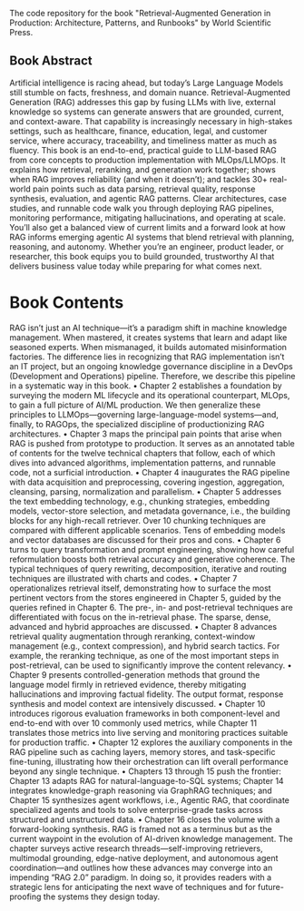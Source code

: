 

The code repository for the book "Retrieval-Augmented Generation in Production: Architecture, Patterns, and Runbooks" by World Scientific Press. 

## Book Abstract
Artificial intelligence is racing ahead, but today’s Large Language Models still stumble on facts, freshness, and domain nuance. Retrieval-Augmented Generation (RAG) addresses this gap by fusing LLMs with live, external knowledge so systems can generate answers that are grounded, current, and context-aware. That capability is increasingly necessary in high-stakes settings, such as healthcare, finance, education, legal, and customer service, where accuracy, traceability, and timeliness matter as much as fluency.
This book is an end-to-end, practical guide to LLM-based RAG from core concepts to production implementation with MLOps/LLMOps. It explains how retrieval, reranking, and generation work together; shows when RAG improves reliability (and when it doesn’t); and tackles 30+ real-world pain points such as data parsing, retrieval quality, response synthesis, evaluation, and agentic RAG patterns. Clear architectures, case studies, and runnable code walk you through deploying RAG pipelines, monitoring performance, mitigating hallucinations, and operating at scale. You’ll also get a balanced view of current limits and a forward look at how RAG informs emerging agentic AI systems that blend retrieval with planning, reasoning, and autonomy. Whether you’re an engineer, product leader, or researcher, this book equips you to build grounded, trustworthy AI that delivers business value today while preparing for what comes next.

# Book Contents
RAG isn’t just an AI technique—it’s a paradigm shift in machine knowledge management. When mastered, it creates systems that learn and adapt like seasoned experts. When mismanaged, it builds automated misinformation factories. The difference lies in recognizing that RAG implementation isn’t an IT project, but an ongoing knowledge governance discipline in a DevOps (Development and Operations) pipeline.  Therefore, we describe this pipeline in a systematic way in this book. 
•	Chapter 2 establishes a foundation by surveying the modern ML lifecycle and its operational counterpart, MLOps, to gain a full picture of AI/ML production. We then generalize these principles to LLMOps—governing large-language-model systems—and, finally, to RAGOps, the specialized discipline of productionizing RAG architectures.
•	Chapter 3 maps the principal pain points that arise when RAG is pushed from prototype to production. It serves as an annotated table of contents for the twelve technical chapters that follow, each of which dives into advanced algorithms, implementation patterns, and runnable code, not a surficial introduction.
•	Chapter 4 inaugurates the RAG pipeline with data acquisition and preprocessing, covering ingestion, aggregation, cleansing, parsing, normalization and parallelism.
•	Chapter 5 addresses the text embedding technology, e.g., chunking strategies, embedding models, vector-store selection, and metadata governance, i.e., the building blocks for any high-recall retriever.  Over 10 chunking techniques are compared with different applicable scenarios. Tens of embedding models and vector databases are discussed for their pros and cons. 
•	Chapter 6 turns to query transformation and prompt engineering, showing how careful reformulation boosts both retrieval accuracy and generative coherence. The typical techniques of query rewriting, decomposition, iterative and routing techniques are illustrated with charts and codes. 
•	Chapter 7 operationalizes retrieval itself, demonstrating how to surface the most pertinent vectors from the stores engineered in Chapter 5, guided by the queries refined in Chapter 6. The pre-, in- and post-retrieval techniques are differentiated with focus on the in-retrieval phase.  The sparse, dense, advanced and hybrid approaches are discussed. 
•	Chapter 8 advances retrieval quality augmentation through reranking, context-window management (e.g., context compression), and hybrid search tactics. For example, the reranking technique, as one of the most important steps in post-retrieval, can be used to significantly improve the content relevancy. 
•	Chapter 9 presents controlled-generation methods that ground the language model firmly in retrieved evidence, thereby mitigating hallucinations and improving factual fidelity. The output format, response synthesis and model context are intensively discussed. 
•	Chapter 10 introduces rigorous evaluation frameworks in both component-level and end-to-end with over 10 commonly used metrics, while Chapter 11 translates those metrics into live serving and monitoring practices suitable for production traffic. 
•	Chapter 12 explores the auxiliary components in the RAG pipeline such as caching layers, memory stores, and task-specific fine-tuning, illustrating how their orchestration can lift overall performance beyond any single technique.
•	Chapters 13 through 15 push the frontier: Chapter 13 adapts RAG for natural-language-to-SQL systems; Chapter 14 integrates knowledge-graph reasoning via GraphRAG techniques; and Chapter 15 synthesizes agent workflows, i.e., Agentic RAG, that coordinate specialized agents and tools to solve enterprise-grade tasks across structured and unstructured data.
•	Chapter 16 closes the volume with a forward-looking synthesis. RAG is framed not as a terminus but as the current waypoint in the evolution of AI-driven knowledge management. The chapter surveys active research threads—self-improving retrievers, multimodal grounding, edge-native deployment, and autonomous agent coordination—and outlines how these advances may converge into an impending “RAG 2.0” paradigm. In doing so, it provides readers with a strategic lens for anticipating the next wave of techniques and for future-proofing the systems they design today.
